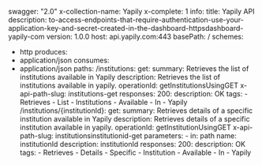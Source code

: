 swagger: "2.0"
x-collection-name: Yapily
x-complete: 1
info:
  title: Yapily API
  description: to-access-endpoints-that-require-authentication-use-your-application-key-and-secret-created-in-the-dashboard-httpsdashboard-yapily-com
  version: 1.0.0
host: api.yapily.com:443
basePath: /
schemes:
- http
produces:
- application/json
consumes:
- application/json
paths:
  /institutions:
    get:
      summary: Retrieves the list of institutions available in Yapily
      description: Retrieves the list of institutions available in yapily.
      operationId: getInstitutionsUsingGET
      x-api-path-slug: institutions-get
      responses:
        200:
          description: OK
      tags:
      - Retrieves
      - List
      - Institutions
      - Available
      - In
      - Yapily
  /institutions/{institutionId}:
    get:
      summary: Retrieves details of a specific institution available in Yapily
      description: Retrieves details of a specific institution available in yapily.
      operationId: getInstitutionUsingGET
      x-api-path-slug: institutionsinstitutionid-get
      parameters:
      - in: path
        name: institutionId
        description: institutionId
      responses:
        200:
          description: OK
      tags:
      - Retrieves
      - Details
      - Specific
      - Institution
      - Available
      - In
      - Yapily